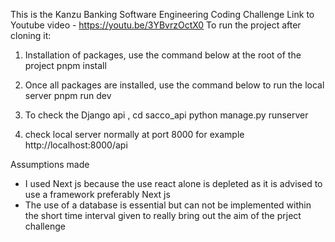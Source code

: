 This is the Kanzu Banking Software Engineering Coding Challenge 
Link to Youtube video - https://youtu.be/3YBvrzOctX0
To run the project after cloning it:
1. Installation of packages, use the command below at the root of the project
pnpm install

2. Once all packages are installed, use the command below to run the local server 
pnpm run dev

3. To check the Django api ,
cd sacco_api
python manage.py runserver
4. check local server normally at port 8000 for example
  http://localhost:8000/api

Assumptions made
- I used Next js because the use react alone is depleted as it is advised to use a framework preferably Next js 
- The use of a database is essential but can not be implemented within the short time interval given to really bring out the aim of the prject challenge
